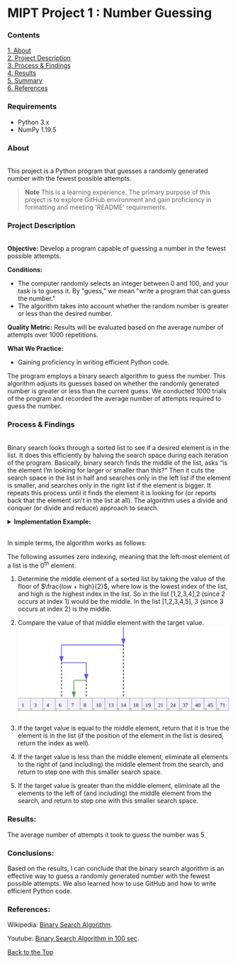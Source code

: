 # MIPT Project 1 : Number Guessing

### Contents <a name="contents"></a>

[1. About](#about)  
[2. Project Description](#description)  
[3. Process & Findings](#process)  
[4. Results](#results)    
[5. Summary](#conclusions)  
[6. References](#references)  

### Requirements

- Python 3.x
- NumPy 1.19.5


### About <a name="about"></a> 
\
This project is a Python program that guesses a randomly generated number with the fewest possible attempts.
> **Note**
> This is a learning experience. The primary purpose of this project is to explore GitHub environment and gain proficiency in formatting and meeting 'README' requirements.
 

### Project Description <a name="description"></a>   
\
**Objective:**
Develop a program capable of guessing a number in the fewest possible attempts.

**Conditions:**
- The computer randomly selects an integer between 0 and 100, and your task is to guess it. By "guess," we mean "write a program that can guess the number."
- The algorithm takes into account whether the random number is greater or less than the desired number.

**Quality Metric:**
Results will be evaluated based on the average number of attempts over 1000 repetitions.

**What We Practice:**
- Gaining proficiency in writing efficient Python code.

The program employs a binary search algorithm to guess the number. This algorithm adjusts its guesses based on whether the randomly generated number is greater or less than the current guess. We conducted 1000 trials of the program and recorded the average number of attempts required to guess the number.

### Process & Findings <a name="process"></a>
\
Binary search looks through a sorted list to see if a desired element is in the list. It does this efficiently by halving the search space during each iteration of the program. Basically, binary search finds the middle of the list, asks “is the element I’m looking for larger or smaller than this?” Then it cuts the search space in the list in half and searches only in the left list if the element is smaller, and searches only in the right list if the element is bigger. It repeats this process until it finds the element it is looking for (or reports back that the element isn’t in the list at all). The algorithm uses a divide and conquer (or divide and reduce) approach to search. 

<details><summary><b>Implementation Example:</b></summary>

```py
def binary_search(list, key):
    low = 0
    high = len(list) - 1

    while low <= high:
        mid = (low + high) // 2
        midVal = list[mid]
        if midVal == key:
            return mid
        if midVal > key:
            high = mid - 1
        else:
            low = mid + 1

    return 'not found'
```
</details>

\
In simple terms, the algorithm works as follows:


The following assumes zero indexing, meaning that the left-most element of a list is the 
0<sup>th</sup> element.

1. Determine the middle element of a sorted list by taking the value of the floor of $\frac{low + high}{2}$, where low is the lowest index of the list, and high is the highest index in the list. So in the list [1,2,3,4],2 (since 2 occurs at index 1) would be the middle. In the list [1,2,3,4,5], 3 (since 3 occurs at index 2) is the middle.    

2. Compare the value of that middle element with the target value.
\
![Image](binary_search_depiction.png)


3. If the target value is equal to the middle element, return that it is true the element is in the list (if the position of the element in the list is desired, return the index as well).
4. If the target value is less than the middle element, eliminate all elements to the right of (and including) the middle element from the search, and return to step one with this smaller search space.
5. If the target value is greater than the middle element, eliminate all the elements to the left of (and including) the middle element from the search, and return to step one with this smaller search space.

### Results: <a name="results"></a>

The average number of attempts it took to guess the number was 5.


### Conclusions: <a name="conclusions"></a>

Based on the results, I can conclude that the binary search algorithm is an effective way to guess a randomly generated number with the fewest possible attempts. We also learned how to use GitHub and how to write efficient Python code.

### References: <a name="conclusions"></a>

Wikipedia: [Binary Search Algorithm](https://en.wikipedia.org/wiki/Binary_search_algorithm).

Youtube: [Binary Search Algorithm in 100 sec](https://www.youtube.com/watch?v=MFhxShGxHWc).

[Back to the Top](#contents)